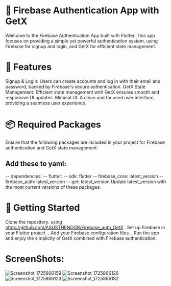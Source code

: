 # 🔑 Firebase Authentication App with GetX
Welcome to the Firebase Authentication App built with Flutter. This app focuses on providing a simple yet powerful authentication system, using Firebase for signup and login, and GetX for efficient state management.

# 🌟 Features
Signup & Login: Users can create accounts and log in with their email and password, backed by Firebase's secure authentication.
GetX State Management: Efficient state management with GetX ensures smooth and responsive UI updates.
Minimal UI: A clean and focused user interface, providing a seamless user experience.
# 📦 Required Packages
Ensure that the following packages are included in your project for Firebase authentication and GetX state management:

## Add these to yaml:
-- dependencies:
 -- flutter:
 -- sdk: flutter
 -- firebase_core: latest_version
 -- firebase_auth: latest_version
 -- get: latest_version
Update latest_version with the most current versions of these packages.

# 🚀 Getting Started
Clone the repository. using https://github.com/ASUSTHENOOB/Firebase_auth_GetX
. Set up Firebase in your Flutter project.
.  Add your Firebase configuration files.
.  Run the app and enjoy the simplicity of GetX combined with Firebase authentication.
# ScreenShots:
![Screenshot_1725866159](https://github.com/user-attachments/assets/958cccd6-de62-4113-873b-b63edf3ed50d)
![Screenshot_1725866126](https://github.com/user-attachments/assets/51fb6843-5858-4670-ad78-f6c3390d8ed8)
![Screenshot_1725866123](https://github.com/user-attachments/assets/250c9bd4-094a-42d8-b19c-2a44742e7fd7)
![Screenshot_1725866182](https://github.com/user-attachments/assets/19a6b046-b90c-4fcf-a1e3-f47b58de546f)





